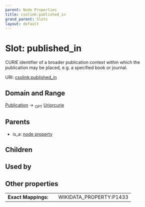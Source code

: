 ```yaml
---
parent: Node Properties
title: csolink:published_in
grand_parent: Slots
layout: default
---
```


# Slot: published_in


CURIE identifier of a broader publication context within which the publication may be placed, e.g. a specified book or journal.

URI: [csolink:published_in](https://w3id.org/csolink/vocab/published_in)

## Domain and Range

[Publication](Publication.md) ->  <sub>OPT</sub> [Uriorcurie](types/Uriorcurie.md)

## Parents

 *  is_a: [node property](node_property.md)

## Children


## Used by


## Other properties

|  |  |  |
| --- | --- | --- |
| **Exact Mappings:** | | WIKIDATA_PROPERTY:P1433 |

